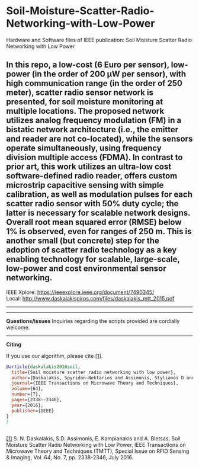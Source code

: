 # Soil-Moisture-Scatter-Radio-Networking-with-Low-Power
Hardware and Software files of  IEEE publication: Soil Moisture Scatter Radio Networking with Low Power


In this repo, a low-cost (6 Euro per sensor), low-power (in the order of 200
µW per sensor), with high communication range (in the order
of 250 meter), scatter radio sensor network is presented, for soil
moisture monitoring at multiple locations. The proposed network
utilizes analog frequency modulation (FM) in a bistatic network
architecture (i.e., the emitter and reader are not co-located), while
the sensors operate simultaneously, using frequency division
multiple access (FDMA). In contrast to prior art, this work
utilizes an ultra-low cost software-defined radio reader, offers
custom microstrip capacitive sensing with simple calibration, as
well as modulation pulses for each scatter radio sensor with
50% duty cycle; the latter is necessary for scalable network
designs. Overall root mean squared error (RMSE) below 1%
is observed, even for ranges of 250 m. This is another small (but
concrete) step for the adoption of scatter radio technology as a
key enabling technology for scalable, large-scale, low-power and
cost environmental sensor networking.
---

IEEE Xplore: https://ieeexplore.ieee.org/document/7490345/ \
Local: http://www.daskalakispiros.com/files/daskalakis_mtt_2015.pdf

---

---
**Questions/issues**
Inquiries regarding the scripts provided are cordially welcome.

---
**Citing**

If you use our algorithm, please cite [[1]](https://ieeexplore.ieee.org/document/7490345/).

```bibtex
@article{daskalakis2016soil,
  title={Soil moisture scatter radio networking with low power},
  author={Daskalakis, Spyridon-Nektarios and Assimonis, Stylianos D and Kampianakis, Eleftherios and Bletsas, Aggelos},
  journal={IEEE Transactions on Microwave Theory and Techniques},
  volume={64},
  number={7},
  pages={2338--2346},
  year={2016},
  publisher={IEEE}
}
}
 
```


[[1]](https://ieeexplore.ieee.org/document/7490345/) S. N. Daskalakis, S.D. Assimonis, E. Kampianakis and A. Bletsas, Soil Moisture Scatter Radio Networking with Low Power, IEEE Transactions on Microwave Theory and Techniques (TMTT), Special Issue on RFID Sensing & Imaging, Vol. 64, No. 7, pp. 2338-2346, July 2016.